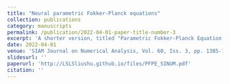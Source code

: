 ```yaml
---
title: "Neural parametric Fokker-Planck equations"
collection: publications
category: manuscripts
permalink: /publication/2022-04-01-paper-title-number-3
excerpt: 'A shorter version, titled "Parametric Fokker-Planck Equation," was published in the Geometric Science of Information 2019 Proceedings (Vol. 4). The paper is available at arXiv:1903.10076. Please note that Example 3 in this shorter paper is not fully rigorous. The corrections can be found in Section 3.4 of the current journal version. Thank Dr. Mingxuan Yi for pointing this out.'
date: 2022-04-01
venue: 'SIAM Journal on Numerical Analysis, Vol. 60, Iss. 3, pp. 1385-1449, 2022'
slidesurl: ''
paperurl: 'http://LSLSliushu.github.io/files/PFPE_SINUM.pdf'
citation: ''
---
```


